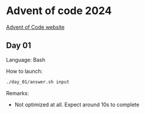 # Advent of code 2024
[Advent of Code website](https://adventofcode.com)

## Day 01
Language: Bash

How to launch:
```sh
./day_01/answer.sh input
```

Remarks:
* Not optimized at all. Expect around 10s to complete